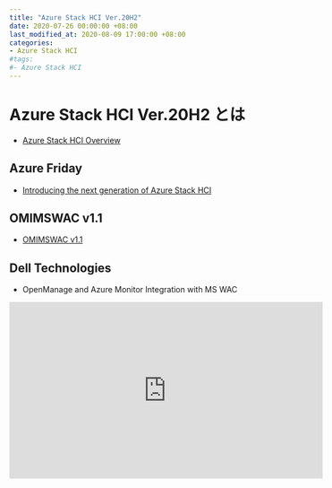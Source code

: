 ```yaml
---
title: "Azure Stack HCI Ver.20H2"
date: 2020-07-26 00:00:00 +08:00
last_modified_at: 2020-08-09 17:00:00 +08:00
categories: 
- Azure Stack HCI
#tags: 
#- Azure Stack HCI
---
```


# Azure Stack HCI Ver.20H2 とは
+ [Azure Stack HCI Overview](https://docs.microsoft.com/en-us/azure-stack/hci/overview/?WT.mc_id=WDIT-MVP-5002708)

## Azure Friday
+ [Introducing the next generation of Azure Stack HCI](https://azure.microsoft.com/ja-jp/resources/videos/azure-friday-introducing-the-next-generation-of-azure-stack-hci/?WT.mc_id=WDIT-MVP-5002708)

## OMIMSWAC v1.1
+ [OMIMSWAC v1.1](https://www.acuutech.com/dellemcblogpost/)

## Dell Technologies
+ OpenManage and Azure Monitor Integration with MS WAC
<iframe width="560" height="315" src="https://www.youtube.com/embed/skn6gLdCjKM" frameborder="0" allow="accelerometer; autoplay; encrypted-media; gyroscope; picture-in-picture" allowfullscreen></iframe>